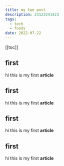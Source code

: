 ```yaml
---
title: my two post
description: 23123241423
tags:
  - tech
  - foods
date: 2022-07-22
---
```


[[toc]]
## first

hi this is my first **article**
## first

hi this is my first **article**
## first

hi this is my first **article**
## first

hi this is my first **article**
